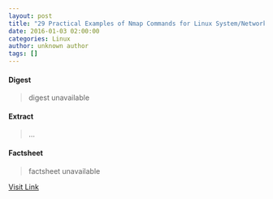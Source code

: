 ```yaml
---
layout: post
title: "29 Practical Examples of Nmap Commands for Linux System/Network Administrators"
date: 2016-01-03 02:00:00
categories: Linux
author: unknown author
tags: []
---
```



#### Digest
>digest unavailable

#### Extract
>...

#### Factsheet
>factsheet unavailable

[Visit Link](http://www.linuxtoday.com/infrastructure/29-practical-examples-of-nmap-commands-for-linux-systemnetwork-administrators-151230210220.html)


